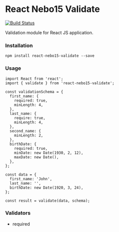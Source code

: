 # React Nebo15 Validate

[![Build Status](https://travis-ci.org/Nebo15/react-nebo15-validate.svg?branch=master)](https://travis-ci.org/Nebo15/react-nebo15-validate)
 
Validation module for React JS application.

### Installation

```
npm install react-nebo15-validate --save
```

### Usage

```
import React from 'react';
import { validate } from 'react-nebo15-validate';

const validationSchema = {
  first_name: {
    required: true,
    minLength: 4,
  },
  last_name: {
    require: true,
    minLength: 4,
  },
  second_name: {
    minLength: 2,
  },
  birthDate: {
    required: true,
    minDate: new Date(1930, 2, 12),
    maxDate: new Date(),
  },
};

const data = {
  first_name: 'John',
  last_name: '',
  birthDate: new Date(1920, 3, 24),
};

const result = validate(data, schema);

```

### Validators

- required   
